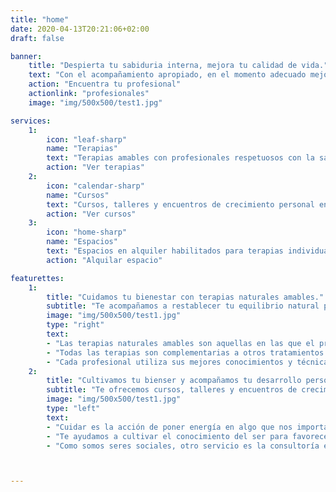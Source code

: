 ```yaml
---
title: "home"
date: 2020-04-13T20:21:06+02:00
draft: false

banner:
    title: "Despierta tu sabiduria interna, mejora tu calidad de vida."
    text: "Con el acompañamiento apropiado, en el momento adecuado mejora tu vitalidad física, tu claridad mental y eleva tu consciencia. Conoce tus capacidades innatas y naturales y disfruta de la vida."
    action: "Encuentra tu profesional" 
    actionlink: "profesionales"
    image: "img/500x500/test1.jpg"

services: 
    1:
        icon: "leaf-sharp"
        name: "Terapias"
        text: "Terapias amables con profesionales respetuosos con la sabiduría natural del ser humano."
        action: "Ver terapias"
    2:
        icon: "calendar-sharp"
        name: "Cursos"
        text: "Cursos, talleres y encuentros de crecimiento personal en lo físico, mental y espiritual."
        action: "Ver cursos"
    3:
        icon: "home-sharp"
        name: "Espacios"
        text: "Espacios en alquiler habilitados para terapias individuales y en grupo para profesionales conscientes."
        action: "Alquilar espacio"

featurettes:
    1:
        title: "Cuidamos tu bienestar con terapias naturales amables."
        subtitle: "Te acompañamos a restablecer tu equilibrio natural para mejorar tu estado físico, mental y espiritual lo que revierte en tu calidad de vida."
        image: "img/500x500/test1.jpg"
        type: "right"
        text:
        - "Las terapias naturales amables son aquellas en las que el profesional respeta la sabiduría natural del organismo y las leyes de la naturaleza del entorno, son terapias en las que el amor y el respeto a la persona es parte fundamental de la técnica."
        - "Todas las terapias son complementarias a otros tratamientos naturales o alopáticos que precises."
        - "Cada profesional utiliza sus mejores conocimientos y técnicas para acompañarte lo mejor posible."
    2:
        title: "Cultivamos tu bienser y acompañamos tu desarrollo personal con conocimientos amables para alcanzar tu bienestar."
        subtitle: "Te ofrecemos cursos, talleres y encuentros de crecimiento personal en lo físico, mental y espiritual para que la persona tenga herramientas en su día a día."
        image: "img/500x500/test1.jpg"
        type: "left"
        text:
        - "Cuidar es la acción de poner energía en algo que nos importa. ¿Te importa tu estado físico, mental y espiritual? La salud es el equilibrio entre el ser humano y su entorno. Siempre requiere de una implicación personal activa y actitud consciente."
        - "Te ayudamos a cultivar el conocimiento del ser para favorecer la reconexión con tus capacidades innatas y naturales, y así desarrollar tu autocuidado personal consciente en todos los ámbitos de tu vida, desde la concepción hasta la muerte."
        - "Como somos seres sociales, otro servicio es la consultoría en el cuidado de las relaciones humanas y el mantenimiento del equilibrio armónico y funcional de grupos. Te acompañamos en la mejora de relaciones familiares, de pareja, escolares, deportivas, de organizaciones y empresas."



---
```


